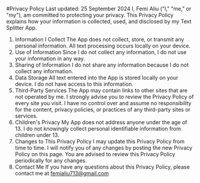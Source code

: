 #Privacy Policy
Last updated: 25 September 2024
I, Femi Aliu ("I," "me," or "my"), am committed to protecting your privacy. This Privacy Policy explains how your information is collected, used, and disclosed by my Text Splitter App.
1. Information I Collect
The App does not collect, store, or transmit any personal information. All text processing occurs locally on your device.
2. Use of Information
Since I do not collect any information, I do not use your information in any way.
3. Sharing of Information
I do not share any information because I do not collect any information.
4. Data Storage
All text entered into the App is stored locally on your device. I do not have access to this information.
5. Third-Party Services
The App may contain links to other sites that are not operated by me. I strongly advise you to review the Privacy Policy of every site you visit. I have no control over and assume no responsibility for the content, privacy policies, or practices of any third-party sites or services.
6. Children's Privacy
My App does not address anyone under the age of 13. I do not knowingly collect personal identifiable information from children under 13.
7. Changes to This Privacy Policy
I may update this Privacy Policy from time to time. I will notify you of any changes by posting the new Privacy Policy on this page. You are advised to review this Privacy Policy periodically for any changes.
8. Contact Me
If you have any questions about this Privacy Policy, please contact me at femialiu713@gmail.com
